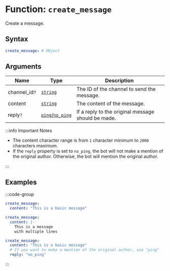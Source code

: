 # Function: `create_message`

Create a message.

## Syntax

```yml
create_message: # Object
```

## Arguments

| Name          | Type                       | Description                                        |
| ------------- | -------------------------- | -------------------------------------------------- |
| channel_id`?` | [`string`][String]         | The ID of the channel to send the message.         |
| content       | [`string`][String]         | The content of the message.                        |
| reply`?`      | [`ping`/`no_ping`][String] | If a reply to the original message should be made. |

:::info Important Notes

- The content character range is from `1` character minimum to `2000` characters maximum.
- If the `reply` property is set to `no_ping`, the bot will not make a mention of the original author. Otherwise, the bot will mention the original author.

:::

## Examples

:::code-group

```yml [Basic Message]
create_message:
  content: "This is a basic message"
```

```yml [Line Breaks]
create_message:
  content: |-
    This is a message
    with multiple lines
```

```yml [As a Reply]
create_message:
  content: "This is a basic message"
  # If you want to make a mention of the original author, use "ping"
  reply: "no_ping"
```

:::

[String]: /learning/data-types#text-strings-string
